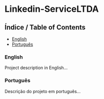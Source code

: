# Linkedin-ServiceLTDA

## Índice / Table of Contents
- [English](#english)
- [Português](#português)

### English
Project description in English...

### Português
Descrição do projeto em português...